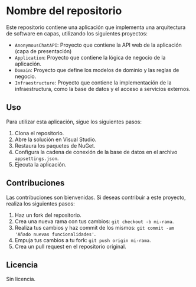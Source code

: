 # Nombre del repositorio

Este repositorio contiene una aplicación que implementa una arquitectura de software en capas, utilizando los siguientes proyectos:

- `AnonymousChatAPI`: Proyecto que contiene la API web de la aplicación (capa de presentación)
- `Application`: Proyecto que contiene la lógica de negocio de la aplicación.
- `Domain`: Proyecto que define los modelos de dominio y las reglas de negocio.
- `Infraestructure`: Proyecto que contiene la implementación de la infraestructura, como la base de datos y el acceso a servicios externos.

## Uso

Para utilizar esta aplicación, sigue los siguientes pasos:

1. Clona el repositorio.
2. Abre la solución en Visual Studio.
3. Restaura los paquetes de NuGet.
4. Configura la cadena de conexión de la base de datos en el archivo `appsettings.json`.
5. Ejecuta la aplicación.

## Contribuciones

Las contribuciones son bienvenidas. Si deseas contribuir a este proyecto, realiza los siguientes pasos:

1. Haz un fork del repositorio.
2. Crea una nueva rama con tus cambios: `git checkout -b mi-rama`.
3. Realiza tus cambios y haz commit de los mismos: `git commit -am 'Añado nuevas funcionalidades'`.
4. Empuja tus cambios a tu fork: `git push origin mi-rama`.
5. Crea un pull request en el repositorio original.

## Licencia

Sin licencia.